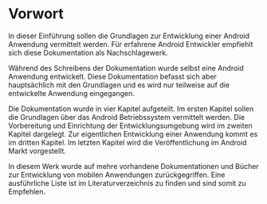 # Vorwort

In dieser Einführung sollen die Grundlagen zur Entwicklung einer Android Anwendung vermittelt werden. Für erfahrene Android Entwickler empfiehlt sich diese Dokumentation als Nachschlagewerk.

Während des Schreibens der Dokumentation wurde selbst eine Android Anwendung entwickelt. Diese Dokumentation befasst sich aber hauptsächlich mit den Grundlagen und es wird nur teilweise auf die entwickelte Anwendung eingegangen.

Die Dokumentation wurde in vier Kapitel aufgeteilt. Im ersten Kapitel sollen die Grundlagen über das Android Betriebssystem vermittelt werden. Die Vorbereitung und Einrichtung der Entwicklungsumgebung wird im zweiten Kapitel dargelegt. Zur eigentlichen Entwicklung einer Anwendung kommt es im dritten Kapitel. Im letzten Kapitel wird die Veröffentlichung im Android Markt vorgestellt.

In diesem Werk wurde auf mehre vorhandene Dokumentationen und Bücher zur Entwicklung von mobilen Anwendungen zurückgegriffen. Eine ausführliche Liste ist im Literaturverzeichnis zu finden und sind somit zu Empfehlen.